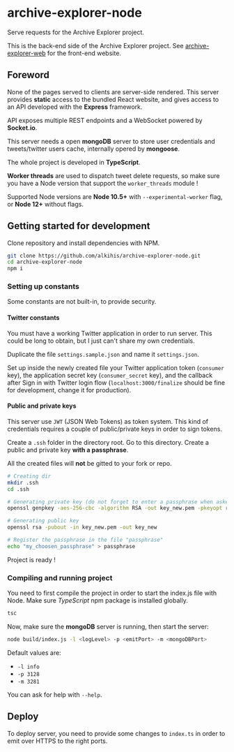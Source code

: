 # archive-explorer-node

Serve requests for the Archive Explorer project.

This is the back-end side of the Archive Explorer project. See [archive-explorer-web](https://github.com/alkihis/archive-explorer-web) for the front-end website.

## Foreword

None of the pages served to clients are server-side rendered. This server provides **static** access to the bundled React website, and gives access to an API developed with the **Express** framework.

API exposes multiple REST endpoints and a WebSocket powered by  **Socket.io**.

This server needs a open **mongoDB** server to store user credentials and tweets/twitter users cache, internally opered by **mongoose**.

The whole project is developed in **TypeScript**.

**Worker threads** are used to dispatch tweet delete requests, so make sure you have a Node version that support the `worker_threads` module !

Supported Node versions are **Node 10.5+** with `--experimental-worker` flag, or **Node 12+** without flags.

## Getting started for development

Clone repository and install dependencies with NPM.

```bash
git clone https://github.com/alkihis/archive-explorer-node.git
cd archive-explorer-node
npm i
```

### Setting up constants

Some constants are not built-in, to provide security.

#### Twitter constants

You must have a working Twitter application in order to run server. This could be long to obtain, but I just can't share my own credentials.

Duplicate the file `settings.sample.json` and name it `settings.json`.

Set up inside the newly created file your Twitter application token (`consumer` key), the application secret key (`consumer_secret` key), and the callback after Sign in with Twitter login flow (`localhost:3000/finalize` should be fine for development, change it for production).

#### Public and private keys

This server use `JWT` (JSON Web Tokens) as token system. This kind of credentials requires a couple of public/private keys in order to sign tokens.

Create a `.ssh` folder in the directory root.
Go to this directory.
Create a public and private key **with a passphrase**.

All the created files will **not** be gitted to your fork or repo.
```bash
# Creating dir
mkdir .ssh
cd .ssh

# Generating private key (do not forget to enter a passphrase when asked)
openssl genpkey -aes-256-cbc -algorithm RSA -out key_new.pem -pkeyopt rsa_keygen_bits:2048

# Generating public key
openssl rsa -pubout -in key_new.pem -out key_new

# Register the passphrase in the file "passphrase"
echo "my_choosen_passphrase" > passphrase
```

Project is ready !

### Compiling and running project

You need to first compile the project in order to start the index.js file with Node. Make sure *TypeScript* npm package is installed globally.

```bash
tsc
```

Now, make sure the **mongoDB** server is running, then start the server:

```bash
node build/index.js -l <logLevel> -p <emitPort> -m <mongoDBPort>
```

Default values are:
- `-l info`
- `-p 3128`
- `-m 3281`

You can ask for help with `--help`.

## Deploy

To deploy server, you need to provide some changes to `index.ts` in order to emit over HTTPS to the right ports.
